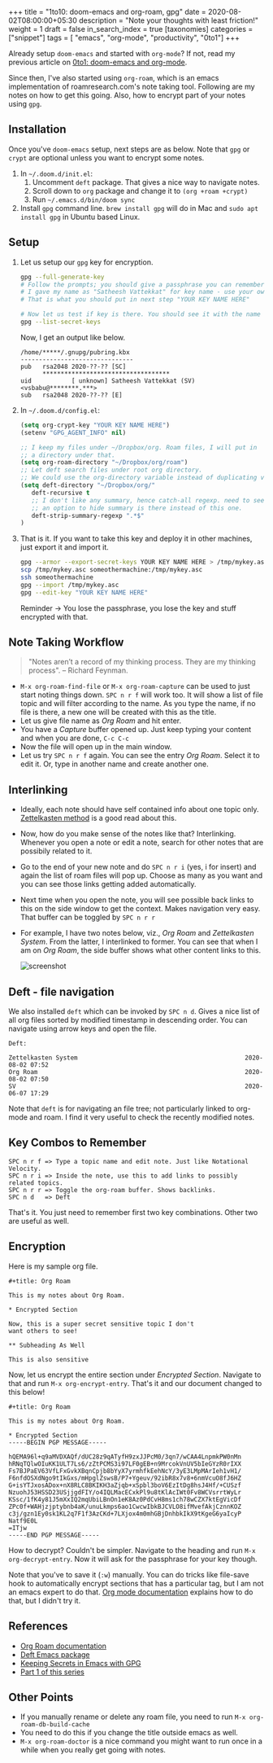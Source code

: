 +++
title = "1to10: doom-emacs and org-roam, gpg"
date = 2020-08-02T08:00:00+05:30
description = "Note your thoughts with least friction!"
weight = 1
draft = false
in_search_index = true
[taxonomies]
categories = ["snippet"]
tags = [ "emacs", "org-mode", "productivity", "0to1"]
+++

Already setup `doom-emacs` and started with `org-mode`? If not, read my
previous article on [0to1: doom-emacs and org-mode](/twenties/doom_emacs_org_0_to_1/).

Since then, I've also started using `org-roam`, which is an emacs implementation
of roamresearch.com's note taking tool. Following are my notes on how to get this going.
Also, how to encrypt part of your notes using `gpg`.

<!-- more -->

## Installation

Once you've `doom-emacs` setup, next steps are as below. Note that `gpg` or `crypt` are optional
unless you want to encrypt some notes.

1. In `~/.doom.d/init.el`:
   1. Uncomment `deft` package. That gives a nice way to navigate notes.
   2. Scroll down to `org` package and change it to `(org +roam +crypt)`
   3. Run `~/.emacs.d/bin/doom sync`
2. Install `gpg` command line.  `brew install gpg` will do in Mac and `sudo apt install gpg` in Ubuntu based Linux.

## Setup
1. Let us setup our `gpg` key for encryption.
   ```sh
   gpg --full-generate-key
   # Follow the prompts; you should give a passphrase you can remember.
   # I gave my name as "Satheesh Vattekkat" for key name - use your own name. 
   # That is what you should put in next step "YOUR KEY NAME HERE"

   # Now let us test if key is there. You should see it with the name
   gpg --list-secret-keys
   ```
   Now, I get an output like below.
   ```
   /home/*****/.gnupg/pubring.kbx
   -------------------------------
   pub   rsa2048 2020-??-?? [SC]
         ***********************************
   uid           [ unknown] Satheesh Vattekkat (SV) <vsbabu@********.***>
   sub   rsa2048 2020-??-?? [E]
   ```
2. In `~/.doom.d/config.el`:
   ```lisp
   (setq org-crypt-key "YOUR KEY NAME HERE")
   (setenv "GPG_AGENT_INFO" nil)

   ;; I keep my files under ~/Dropbox/org. Roam files, I will put in 
   ;; a directory under that.
   (setq org-roam-directory "~/Dropbox/org/roam")
   ;; Let deft search files under root org directory.
   ;; We could use the org-directory variable instead of duplicating values
   (setq deft-directory "~/Dropbox/org/"
      deft-recursive t
      ;; I don't like any summary, hence catch-all regexp. need to see if
      ;; an option to hide summary is there instead of this one.
      deft-strip-summary-regexp ".*$"
   )
   ```
3. That is it. If you want to take this key and deploy it in other machines, just export it and import it.
   ```sh
   gpg --armor --export-secret-keys YOUR KEY NAME HERE > /tmp/mykey.asc
   scp /tmp/mykey.asc someothermachine:/tmp/mykey.asc
   ssh someothermachine
   gpg --import /tmp/mykey.asc
   gpg --edit-key "YOUR KEY NAME HERE"
   ```

   Reminder -> You lose the passphrase, you lose the key and stuff encrypted with that.

## Note Taking Workflow

> "Notes aren’t a record of my thinking process. They are my thinking process". 
> – Richard Feynman.

* `M-x org-roam-find-file` or `M-x org-roam-capture` can be used to just start noting things down.
  `SPC n r f` will work too. It will show a list of file topic and will filter according to the name.
  As you type the name, if no file is there, a new one will be created with this as the title.
* Let us give file name as *Org Roam* and hit enter.
* You have a *Capture* buffer opened up. Just keep typing your content and when you are done, `C-c C-c`
* Now the file will open up in the main window. 
* Let us try `SPC n r f` again. You can see the entry *Org Roam*. Select it to edit it. Or, type
  in another name and create another one.

## Interlinking

* Ideally, each note should have self contained info about one topic only. 
  [Zettelkasten method](https://en.wikipedia.org/wiki/Zettelkasten) is a good
  read about this.
* Now, how do you make sense of the notes like that? Interlinking. Whenever you
  open a note or edit a note, search for other notes that are possibily related to it.
* Go to the end of your new note and do `SPC n r i` (yes, i for insert) and again the
  list of roam files will pop up. Choose as many as you want and you can see those
  links getting added automatically.
* Next time when you open the note, you will see possible back links to this on the
  side window to get the context. Makes navigation very easy. That buffer can be toggled
  by `SPC n r r`
* For example, I have two notes below, viz., *Org Roam* and *Zettelkasten System*. From 
  the latter, I interlinked to former. You can see that when I am on *Org Roam*, the side
  buffer shows what other content links to this.

  ![screenshot](01.png)


## Deft - file navigation
We also installed `deft` which can be invoked by `SPC n d`. Gives a nice list of all org
files sorted by modified timestamp in descending order. You can navigate using arrow keys
and open the file.

  ```
  Deft: 

  Zettelkasten System                                              2020-08-02 07:52
  Org Roam                                                         2020-08-02 07:50
  SV                                                               2020-06-07 17:29
  ```

Note that `deft` is for navigating an file tree; not particularly linked to org-mode and roam. I find
it very useful to check the recently modified notes.

## Key Combos to Remember

   ```
   SPC n r f => Type a topic name and edit note. Just like Notational Velocity.
   SPC n r i => Inside the note, use this to add links to possibly related topics.
   SPC n r r => Toggle the org-roam buffer. Shows backlinks.
   SPC n d   => Deft
   ```

That's it. You just need to remember first two key combinations. Other two are useful as well.


## Encryption
Here is my sample org file.

```
#+title: Org Roam

This is my notes about Org Roam.

* Encrypted Section

Now, this is a super secret sensitive topic I don't
want others to see!

** Subheading As Well

This is also sensitive
```

Now, let us encrypt the entire section under *Encrypted Section*. Navigate to that and
run `M-x org-encrypt-entry`. That's it and our document changed to this below!

```
#+title: Org Roam

This is my notes about Org Roam.

* Encrypted Section
-----BEGIN PGP MESSAGE-----

hQEMA96l+q9aMVDXAQf/dUC28z9qATyfH9zxJJPcM0/3qn7/wCAA4LnpmkPW0nMn
hRNqTQlwOIuKK1ULT7Ls6/zZtPCMS3i97LF0gEB+n9MrcokVnUV5bIeGYzR0rIXX
Fs7BJPaEV63VfLFxGvkXBqnCpjb8bYyX7yrmhfkEehNcY/3yE3LMpMArIeh1vH1/
F6nfdOSXdNgo9tIkGxs/mHpglZswsB/P7+Ygeuv/92ibR8x7v8+6nmVcuO8fJ6HZ
G+isYTJxosADox+nX8RLC8BKIKH3aZjqb+xSpbl3boV6EzItDg8hsJ4Hf/+CUSzf
NzuohJ53HSSD23USjjgdFIY/o4IQLMacECxkPl9u8tKlAcIWt0Fv8WCVsrrtWyLr
KSsc/1fK4y81J5mXxIQ2mqUbiLBnOn1eK8Az0PdCvH8ms1ch78wCZX7ktEgVicDf
ZPc0f+WAHjzjptybnb4aK/unuLkmps6ao1CwcwIbkBJCVLO8ifMvefAkjCznnKOZ
c3j/gzn1Ey0sk1KL2q7F1f3AzCKd+7LXjox4m0mhGBjDnhbkIkX9tKgeG6yaIcyP
Natf9E0L
=ITjw
-----END PGP MESSAGE-----

```

How to decrypt? Couldn't be simpler. Navigate to the heading and run
`M-x org-decrypt-entry`. Now it will ask for the passphrase for your
key though. 

Note that you've to save it (`:w`) manually. You can do
tricks like file-save hook to automatically encrypt sections that has
a particular tag, but I am not an emacs expert to do that. [Org mode documentation](https://www.gnu.org/software/emacs/manual/html_node/org/org_002dcrypt.html) explains how to do that,
but I didn't try it.

## References

* [Org Roam documentation](https://org-roam.readthedocs.io/en/master/)
* [Deft Emacs package](https://jblevins.org/projects/deft/)
* [Keeping Secrets in Emacs with GPG](https://www.masteringemacs.org/article/keeping-secrets-in-emacs-gnupg-auth-sources)
* [Part 1 of this series](/twenties/doom_emacs_org_0_to_1/)

## Other Points
* If you manually rename or delete any roam file, you need to run `M-x org-roam-db-build-cache`
* You need to do this if you change the title outside emacs as well.
* `M-x org-roam-doctor` is a nice command you might want to run once in a while when you really get going with notes.

